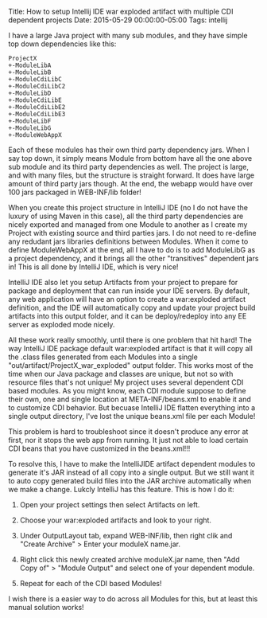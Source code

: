 Title: How to setup Intellij IDE war exploded artifact with multiple CDI dependent projects
Date: 2015-05-29 00:00:00-05:00
Tags: intellij


I have a large Java project with many sub modules, and they have simple top down dependencies like this:
```
ProjectX
+-ModuleLibA
+-ModuleLibB
+-ModuleCdiLibC
+-ModuleCdiLibC2
+-ModuleLibD
+-ModuleCdiLibE
+-ModuleCdiLibE2
+-ModuleCdiLibE3
+-ModuleLibF
+-ModuleLibG
+-ModuleWebAppX
```
Each of these modules has their own third party dependency jars. When I say top down, it simply means Module from bottom have all the one above sub module and its third party dependencies as well. The project is large, and with many files, but the structure is straight forward. It does have large amount of third party jars though. At the end, the webapp would have over 100 jars packaged in WEB-INF/lib folder!

When you create this project structure in IntelliJ IDE (no I do not have the luxury of using Maven in this case), all the third party dependencies are nicely exported and managed from one Module to another as I create my Project with existing source and third parties jars. I do not need to re-define any redudant jars libraries definitions between Modules. When it come to define ModuleWebAppX at the end, all I have to do is to add ModuleLibG as a project dependency, and it brings all the other "transitives" dependent jars in! This is all done by IntelliJ IDE, which is very nice!

IntelliJ IDE also let you setup Artifacts from your project to prepare for package and deployment that can run inside your IDE servers. By default, any web application will have an option to create a war:exploded artifact definition, and the IDE will automatically copy and update your project build artifacts into this output folder, and it can be deploy/redeploy into any EE server as exploded mode nicely.

All these work really smoothly, until there is one problem that hit hard! The way IntelliJ IDE package default war:exploded artifact is that it will copy all the .class files generated from each Modules into a single "out/artifact/ProjectX_war_exploded" output folder. This works most of the time when our Java package and classes are unique, but not so with resource files that's not unique! My project uses several dependent CDI based modules. As you might know, each CDI module suppose to define their own, one and single location at META-INF/beans.xml to enable it and to customize CDI behavior. But becuase IntelliJ IDE flatten everything into a single output directory, I've lost the unique beans.xml file per each Module!

This problem is hard to troubleshoot since it doesn't produce any error at first, nor it stops the web app from running. It just not able to load certain CDI beans that you have customized in the beans.xml!!!

To resolve this, I have to make the IntelliJIDE artifact dependent modules to generate it's JAR instead of all copy into a single output. But we still want it to auto copy generated build files into the JAR archive automatically when we make a change. Lukcly IntelliJ has this feature. This is how I do it:

1. Open your project settings then select Artifacts on left.

2. Choose your war:exploded artifacts and look to your right.

3. Under OutputLayout tab, expand WEB-INF/lib, then right clik and "Create Archive" > Enter your moduleX name.jar.

4. Right click this newly created archive moduleX.jar name, then "Add Copy of" > "Module Output" and select one of your dependent module.

5. Repeat for each of the CDI based Modules!

I wish there is a easier way to do across all Modules for this, but at least this manual solution works!


